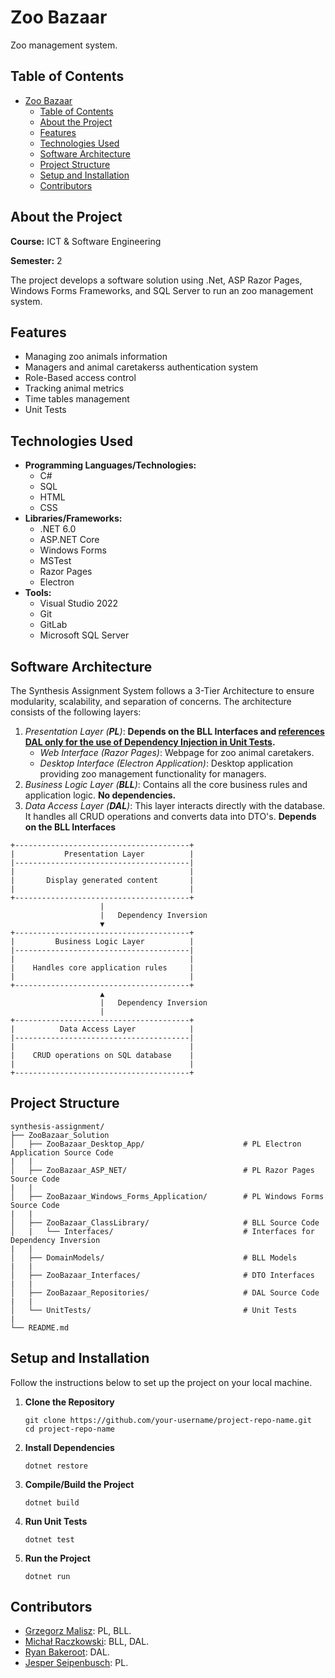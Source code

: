 # Zoo Bazaar

Zoo management system.

## Table of Contents

- [Zoo Bazaar](#zoo-bazaar)
  - [Table of Contents](#table-of-contents)
  - [About the Project](#about-the-project)
  - [Features](#features)
  - [Technologies Used](#technologies-used)
  - [Software Architecture](#software-architecture)
  - [Project Structure](#project-structure)
  - [Setup and Installation](#setup-and-installation)
  - [Contributors](#contributors)

## About the Project

**Course:** ICT & Software Engineering

**Semester:** 2

The project develops a software solution using .Net, ASP Razor Pages, Windows Forms Frameworks, and SQL Server to run an zoo management system.

## Features

- Managing zoo animals information
- Managers and animal caretakerss authentication system
- Role-Based access control
- Tracking animal metrics
- Time tables management
- Unit Tests

## Technologies Used

- **Programming Languages/Technologies:**
  - C#
  - SQL
  - HTML
  - CSS
- **Libraries/Frameworks:**
  - .NET 6.0
  - ASP.NET Core
  - Windows Forms
  - MSTest
  - Razor Pages
  - Electron
- **Tools:**
  - Visual Studio 2022
  - Git
  - GitLab
  - Microsoft SQL Server

## Software Architecture

The Synthesis Assignment System follows a 3-Tier Architecture to ensure modularity, scalability, and separation of concerns. The architecture consists of the following layers:

1. _Presentation Layer (**PL**)_: **Depends on the BLL Interfaces and <u>references DAL only for the use of Dependency Injection in Unit Tests</u>.**
   - _Web Interface (Razor Pages)_: Webpage for zoo animal caretakers.
   - _Desktop Interface (Electron Application)_: Desktop application providing zoo management functionality for managers.
2. _Business Logic Layer (**BLL**)_: Contains all the core business rules and application logic. **No dependencies.**
3. _Data Access Layer (**DAL**)_: This layer interacts directly with the database. It handles all CRUD operations and converts data into DTO's. **Depends on the BLL Interfaces**

```
+---------------------------------------+
|           Presentation Layer          |
|---------------------------------------|
|                                       |
|       Display generated content       |
|                                       |
+---------------------------------------+
                    |
                    |   Dependency Inversion
                    ▼
+---------------------------------------+
|         Business Logic Layer          |
|---------------------------------------|
|                                       |
|    Handles core application rules     |
|                                       |
+---------------------------------------+
                    ▲
                    |   Dependency Inversion
                    |
+---------------------------------------+
|          Data Access Layer            |
|---------------------------------------|
|                                       |
|    CRUD operations on SQL database    |
|                                       |
+---------------------------------------+

```

## Project Structure

```
synthesis-assignment/
├── ZooBazaar_Solution
│   ├── ZooBazaar_Desktop_App/                      # PL Electron Application Source Code
|   |
│   ├── ZooBazaar_ASP_NET/                          # PL Razor Pages Source Code
|   |
│   ├── ZooBazaar_Windows_Forms_Application/        # PL Windows Forms Source Code
|   |
│   ├── ZooBazaar_ClassLibrary/                     # BLL Source Code
│   |   └── Interfaces/                             # Interfaces for Dependency Inversion
|   |
│   ├── DomainModels/                               # BLL Models
|   |
│   ├── ZooBazaar_Interfaces/                       # DTO Interfaces
|   |
│   ├── ZooBazaar_Repositories/                     # DAL Source Code
|   |
│   └── UnitTests/                                  # Unit Tests
|
└── README.md
```

## Setup and Installation

Follow the instructions below to set up the project on your local machine.

1. **Clone the Repository**
   ```
   git clone https://github.com/your-username/project-repo-name.git
   cd project-repo-name
   ```
2. **Install Dependencies**
   ```
   dotnet restore
   ```
3. **Compile/Build the Project**
   ```
   dotnet build
   ```
4. **Run Unit Tests**
   ```
   dotnet test
   ```
5. **Run the Project**
   ```
   dotnet run
   ```

## Contributors

- [Grzegorz Malisz](https://github.com/grzgm): PL, BLL.
- [Michał Raczkowski](https://github.com/michal-raczkowski): BLL, DAL.
- [Ryan Bakeroot](https://github.com/): DAL.
- [Jesper Seipenbusch](https://github.com/): PL.
